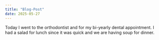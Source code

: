 ```yaml
---
title: "Blog-Post"
date: 2025-05-27
---
```


Today I went to the orthodontist and for my bi-yearly dental appointment. I had a salad for lunch since it was quick and we are having soup for dinner.
